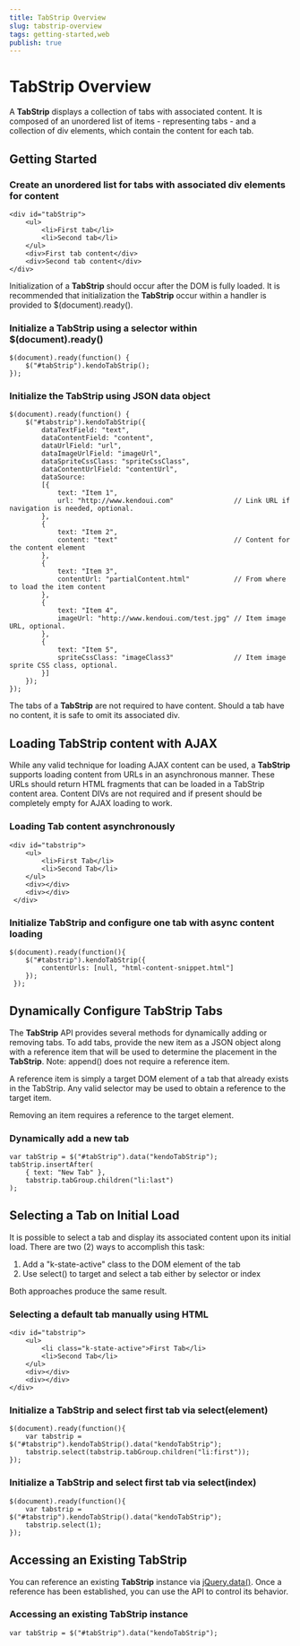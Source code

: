 ```yaml
---
title: TabStrip Overview
slug: tabstrip-overview
tags: getting-started,web
publish: true
---
```


# TabStrip Overview

A **TabStrip** displays a collection of tabs with associated content. It is composed of an
unordered list of items - representing tabs - and a collection of div elements, which contain the content for
each tab.


## Getting Started

### Create an unordered list for tabs with associated div elements for content

    <div id="tabStrip">
        <ul>
            <li>First tab</li>
            <li>Second tab</li>
        </ul>
        <div>First tab content</div>
        <div>Second tab content</div>
    </div>

Initialization of a **TabStrip** should occur after the DOM is fully loaded. It is recommended
that initialization the **TabStrip** occur within a handler is provided to $(document).ready().

### Initialize a TabStrip using a selector within $(document).ready()

    $(document).ready(function() {
        $("#tabStrip").kendoTabStrip();
    });

### Initialize the TabStrip using JSON data object

    $(document).ready(function() {
        $("#tabstrip").kendoTabStrip({
            dataTextField: "text",
            dataContentField: "content",
            dataUrlField: "url",
            dataImageUrlField: "imageUrl",
            dataSpriteCssClass: "spriteCssClass",
            dataContentUrlField: "contentUrl",
            dataSource:
            [{
                text: "Item 1",
                url: "http://www.kendoui.com"               // Link URL if navigation is needed, optional.
            },
            {
                text: "Item 2",
                content: "text"                             // Content for the content element
            },
            {
                text: "Item 3",
                contentUrl: "partialContent.html"           // From where to load the item content
            },
            {
                text: "Item 4",
                imageUrl: "http://www.kendoui.com/test.jpg" // Item image URL, optional.
            },
            {
                text: "Item 5",
                spriteCssClass: "imageClass3"               // Item image sprite CSS class, optional.
            }]
        });
    });

The tabs of a **TabStrip** are not required to have content. Should a tab have no content, it is
safe to omit its associated div.


## Loading TabStrip content with AJAX


While any valid technique for loading AJAX content can be used, a **TabStrip** supports loading
content from URLs in an asynchronous manner. These URLs should return HTML fragments that can be loaded in a
TabStrip content area. Content DIVs are not required and if present should be completely empty for AJAX loading
to work.

### Loading Tab content asynchronously

    <div id="tabstrip">
        <ul>
            <li>First Tab</li>
            <li>Second Tab</li>
        </ul>
        <div></div>
        <div></div>
     </div>

### Initialize TabStrip and configure one tab with async content loading

    $(document).ready(function(){
        $("#tabstrip").kendoTabStrip({
            contentUrls: [null, "html-content-snippet.html"]
        });
     });

## Dynamically Configure TabStrip Tabs


The **TabStrip** API provides several methods for dynamically adding or removing tabs. To add
tabs, provide the new item as a JSON object along with a reference item that will be used to determine the
placement in the **TabStrip**. Note: append() does not require a reference item.

A reference item is simply a target DOM element of a tab that already exists in the TabStrip. Any valid
selector may be used to obtain a reference to the target item.


Removing an item requires a reference to the target element.

### Dynamically add a new tab

    var tabStrip = $("#tabStrip").data("kendoTabStrip");
    tabStrip.insertAfter(
        { text: "New Tab" },
        tabstrip.tabGroup.children("li:last")
    );

## Selecting a Tab on Initial Load


It is possible to select a tab and display its associated content upon its initial load. There are two (2) ways
to accomplish this task:


1.  Add a "k-state-active" class to the DOM element of the tab
2.  Use select() to target and select a tab either by selector or index


Both approaches produce the same result.

### Selecting a default tab manually using HTML

    <div id="tabstrip">
        <ul>
            <li class="k-state-active">First Tab</li>
            <li>Second Tab</li>
        </ul>
        <div></div>
        <div></div>
    </div>

### Initialize a TabStrip and select first tab via select(element)

    $(document).ready(function(){
        var tabstrip = $("#tabstrip").kendoTabStrip().data("kendoTabStrip");
        tabstrip.select(tabstrip.tabGroup.children("li:first"));
    });

### Initialize a TabStrip and select first tab via select(index)

    $(document).ready(function(){
        var tabstrip = $("#tabstrip").kendoTabStrip().data("kendoTabStrip");
        tabstrip.select(1);
    });

## Accessing an Existing TabStrip


You can reference an existing **TabStrip** instance via
[jQuery.data()](http://api.jquery.com/jQuery.data/). Once a reference has been established, you can
use the API to control its behavior.

### Accessing an existing TabStrip instance

    var tabStrip = $("#tabStrip").data("kendoTabStrip");

